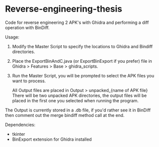 # Reverse-engineering-thesis
Code for reverse engineering 2 APK's with Ghidra and performing a diff operation with BinDiff. 

Usage:
1. Modify the Master Script to specify the locations to Ghidra and Bindiff directories.
2. Place the ExportBinAndC.java (or ExportBinExport if you prefer) file in Ghidra > Features > Base > ghidra_scripts.
3. Run the Master Script, you will be prompted to select the APK files you want to process.

   All Output files are placed in Output > unpacked_{name of APK file}
   There will be two unpacked APK directories, the output files will be placed in the first one you selected when running the program.
   
The Output is currently stored in a .db file, if you'd rather see it in BinDiff then comment out the merge bindiff method call at the end.

Dependencies:
- tkinter
- BinExport extension for Ghidra installed
